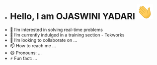 - # Hello, I am OJASWINI YADARI <img src="https://raw.githubusercontent.com/ABSphreak/ABSphreak/master/gifs/Hi.gif" width="50px">
- 👀 I’m interested in solving real-time problems
- 🌱 I’m currently indulged in a training section - Tekworks
- 💞️ I’m looking to collaborate on ...
- 📫 How to reach me ...
- 😄 Pronouns: ...
- ⚡ Fun fact: ...

<!---
yadariojaswini/yadariojaswini is a ✨ special ✨ repository because its `README.md` (this file) appears on your GitHub profile.
You can click the Preview link to take a look at your changes.
--->
